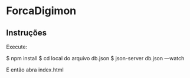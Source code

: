 # ForcaDigimon

## Instruções

Execute: 

$ npm install
$ cd local do arquivo db.json
$ json-server db.json —watch

E então abra index.html

